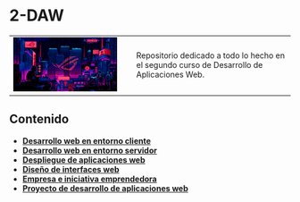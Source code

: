 # 2-DAW

<div align=center>
  <table>
    <tr>
      <td><img src="./extras/cyberpunk2.gif" alt="me" width="90%"></td>
      <td>Repositorio dedicado a todo lo hecho en el segundo curso de Desarrollo de Aplicaciones Web.
</td>
    </tr>
  </table>
</div>

<div align=justify>

## Contenido
  - [__Desarrollo web en entorno cliente__](./DesarrolloWebEnEntornoCliente/README.md)
  - [__Desarrollo web en entorno servidor__](./DesarrolloWebEnEntornoServidor//README.md)
  - [__Despliegue de aplicaciones web__](./DespliegueDeAplicacionesWeb/README.md)
  - [__Diseño de interfaces web__](./DiseñoDeInterfacesWeb/README.md)
  - [__Empresa e iniciativa emprendedora__](./EmpresaEIniciativaEmprendedora/README.md)
  - [__Proyecto de desarrollo de aplicaciones web__](./ProyectoDeDesarrolloDeAplicacionesWeb/README.md)
     
</div>
